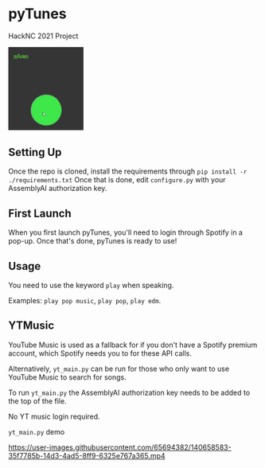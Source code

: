 # pyTunes
HackNC 2021 Project

<img src="https://github.com/xKynn/pyTunes/raw/main/meta/pyTunes-showcase.gif" width=30%>

## Setting Up
Once the repo is cloned, install the requirements through `pip install -r ./requirements.txt`
Once that is done, edit `configure.py` with your AssemblyAI authorization key.

## First Launch
When you first launch pyTunes, you'll need to login through Spotify in a pop-up. Once that's done, pyTunes is ready to use!

## Usage
You need to use the keyword `play` when speaking. 

Examples: `play pop music`, `play pop`, `play edm`.

## YTMusic
YouTube Music is used as a fallback for if you don't have a Spotify premium account, which Spotify needs you to for these API calls.

Alternatively, `yt_main.py` can be run for those who only want to use YouTube Music to search for songs.

To run `yt_main.py` the AssemblyAI authorization key needs to be added to the top of the file. 

No YT music login required.

`yt_main.py` demo


https://user-images.githubusercontent.com/65694382/140658583-35f7785b-14d3-4ad5-8ff9-6325e767a365.mp4

